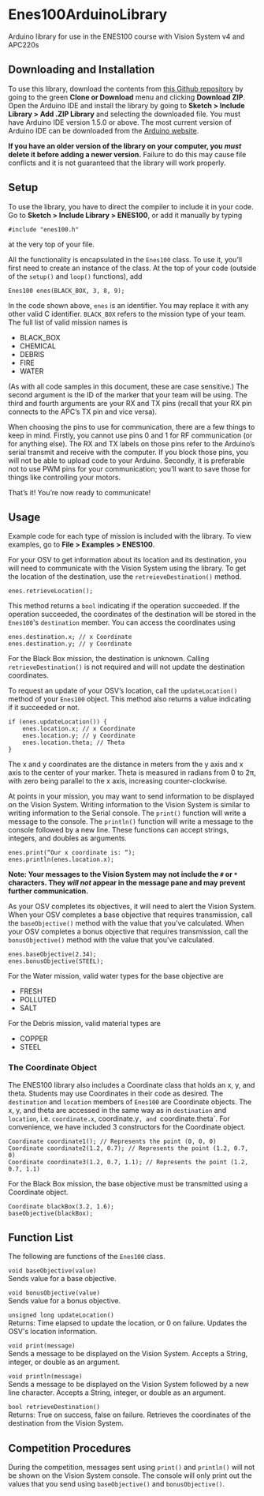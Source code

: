 # Enes100ArduinoLibrary

Arduino library for use in the ENES100 course with Vision System v4 and APC220s

## Downloading and Installation

To use this library, download the contents from [this Github repository](https://github.com/umdenes100/Enes100ArduinoLibrary) by going to the green **Clone or Download** menu and clicking **Download ZIP**. Open the Arduino IDE and install the library by going to **Sketch > Include Library > Add .ZIP Library** and selecting the downloaded file. You must have Arduino IDE version 1.5.0 or above. The most current version of Arduino IDE can be downloaded from the [Arduino website](https://www.arduino.cc/en/Main/Software).

**If you have an older version of the library on your computer, you _must_ delete it before adding a newer version.** Failure to do this may cause file conflicts and it is not guaranteed that the library will work properly.

## Setup

To use the library, you have to direct the compiler to include it in your code. Go to **Sketch > Include Library > ENES100**, or add it manually by typing

```
#include "enes100.h"
```

at the very top of your file.

All the functionality is encapsulated in the `Enes100` class. To use it, you’ll first need to create an instance of the class. At the top of your code (outside of the `setup()` and `loop()` functions), add

```
Enes100 enes(BLACK_BOX, 3, 8, 9);
```

In the code shown above, `enes` is an identifier. You may replace it with any other valid C identifier. `BLACK_BOX` refers to the mission type of your team. The full list of valid mission names is

 * BLACK_BOX
 * CHEMICAL
 * DEBRIS
 * FIRE
 * WATER

(As with all code samples in this document, these are case sensitive.) The second argument is the ID of the marker that your team will be using. The third and fourth arguments are your RX and TX pins (recall that your RX pin connects to the APC’s TX pin and vice versa).

When choosing the pins to use for communication, there are a few things to keep in mind. Firstly, you cannot use pins 0 and 1 for RF communication (or for anything else). The RX and TX labels on those pins refer to the Arduino’s serial transmit and receive with the computer. If you block those pins, you will not be able to upload code to your Arduino. Secondly, it is preferable not to use PWM pins for your communication; you’ll want to save those for things like controlling your motors.

That’s it! You’re now ready to communicate!

## Usage

Example code for each type of mission is included with the library. To view examples, go to **File > Examples > ENES100**.

For your OSV to get information about its location and its destination, you will need to communicate with the Vision System using the library. To get the location of the destination, use the `retreieveDestination()` method.

```
enes.retrieveLocation();
```

This method returns a `bool` indicating if the operation succeeded. If the operation succeeded, the coordinates of the destination will be stored in the `Enes100`'s `destination` member. You can access the coordinates using

```
enes.destination.x; // x Coordinate
enes.destination.y; // y Coordinate
```

For the Black Box mission, the destination is unknown. Calling `retrieveDestination()` is not required and will not update the destination coordinates.

To request an update of your OSV’s location, call the `updateLocation()` method of your `Enes100` object. This method also returns a value indicating if it succeeded or not.

```
if (enes.updateLocation()) {
    enes.location.x; // x Coordinate
    enes.location.y; // y Coordinate
    enes.location.theta; // Theta
}
```

The x and y coordinates are the distance in meters from the y axis and x axis to the center of your marker. Theta is measured in radians from 0 to 2π, with zero being parallel to the x axis, increasing counter-clockwise.

At points in your mission, you may want to send information to be displayed on the Vision System. Writing information to the Vision System is similar to writing information to the Serial console. The `print()` function will write a message to the console. The `println()` function will write a message to the console followed by a new line. These functions can accept strings, integers, and doubles as arguments.

```
enes.print(“Our x coordinate is: “);
enes.println(enes.location.x);
```

**Note: Your messages to the Vision System may not include the `#` or `*` characters. They _will not_ appear in the message pane and may prevent further communication.**

As your OSV completes its objectives, it will need to alert the Vision System. When your OSV completes a base objective that requires transmission, call the `baseObjective()` method with the value that you've calculated. When your OSV completes a bonus objective that requires transmission, call the `bonusObjective()` method with the value that you've calculated.

```
enes.baseObjective(2.34);
enes.bonusObjective(STEEL);
```

For the Water mission, valid water types for the base objective are

 * FRESH
 * POLLUTED
 * SALT

For the Debris mission, valid material types are

 * COPPER
 * STEEL

### The Coordinate Object

The ENES100 library also includes a Coordinate class that holds an x, y, and theta. Students may use Coordinates in their code as desired. The `destination` and `location` members of `Enes100` are Coordinate objects. The x, y, and theta are accessed in the same way as in `destination` and `location`, i.e. `coordinate.x`, coordinate.y`, and `coordinate.theta`. For convenience, we have included 3 constructors for the Coordinate object.

```
Coordinate coordinate1(); // Represents the point (0, 0, 0)
Coordinate coordinate2(1.2, 0.7); // Represents the point (1.2, 0.7, 0)
Coordinate coordinate3(1.2, 0.7, 1.1); // Represents the point (1.2, 0.7, 1.1)
```

For the Black Box mission, the base objective must be transmitted using a Coordinate object.

```
Coordinate blackBox(3.2, 1.6);
baseObjective(blackBox);
```

## Function List

The following are functions of the `Enes100` class.

`void baseObjective(value)`   
Sends value for a base objective.

`void bonusObjective(value)`   
Sends value for a bonus objective.

`unsigned long updateLocation()`  
Returns: Time elapsed to update the location, or 0 on failure.
Updates the OSV's location information.

`void print(message)`  
Sends a message to be displayed on the Vision System. Accepts a String, integer, or double as an argument.

`void println(message)`  
Sends a message to be displayed on the Vision System followed by a new line character. Accepts a String, integer, or double as an argument.

`bool retrieveDestination()`   
Returns: True on success, false on failure.
Retrieves the coordinates of the destination from the Vision System.

## Competition Procedures

During the competition, messages sent using `print()` and `println()` will not be shown on the Vision System console. The console will only print out the values that you send using `baseObjective()` and `bonusObjective()`.
